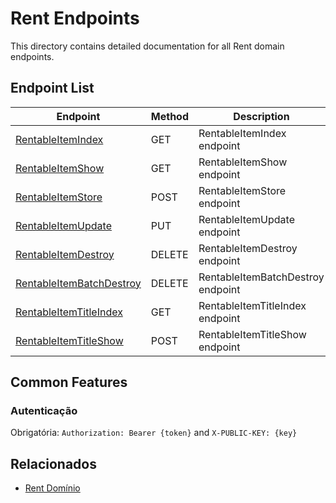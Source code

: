 # Rent Endpoints

This directory contains detailed documentation for all Rent domain endpoints.

## Endpoint List

| Endpoint | Method | Description |
| -------- | ------ | ----------- |
| [RentableItemIndex](./RentableItemIndex.md) | GET | RentableItemIndex endpoint |
| [RentableItemShow](./RentableItemShow.md) | GET | RentableItemShow endpoint |
| [RentableItemStore](./RentableItemStore.md) | POST | RentableItemStore endpoint |
| [RentableItemUpdate](./RentableItemUpdate.md) | PUT | RentableItemUpdate endpoint |
| [RentableItemDestroy](./RentableItemDestroy.md) | DELETE | RentableItemDestroy endpoint |
| [RentableItemBatchDestroy](./RentableItemBatchDestroy.md) | DELETE | RentableItemBatchDestroy endpoint |
| [RentableItemTitleIndex](./RentableItemTitleIndex.md) | GET | RentableItemTitleIndex endpoint |
| [RentableItemTitleShow](./RentableItemTitleShow.md) | POST | RentableItemTitleShow endpoint |

## Common Features

### Autenticação

Obrigatória: `Authorization: Bearer {token}` and `X-PUBLIC-KEY: {key}`

## Relacionados

- [Rent Domínio](../README.md)
